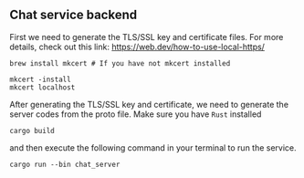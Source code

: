 ## Chat service backend

First we need to generate the TLS/SSL key and certificate files. For more details, check out this link: https://web.dev/how-to-use-local-https/

```
brew install mkcert # If you have not mkcert installed

mkcert -install
mkcert localhost
```

After generating the TLS/SSL key and certificate, we need to generate the server codes from the proto file. Make sure you have `Rust` installed

```
cargo build
```

and then execute the following command in your terminal to run the service.

```
cargo run --bin chat_server
```
